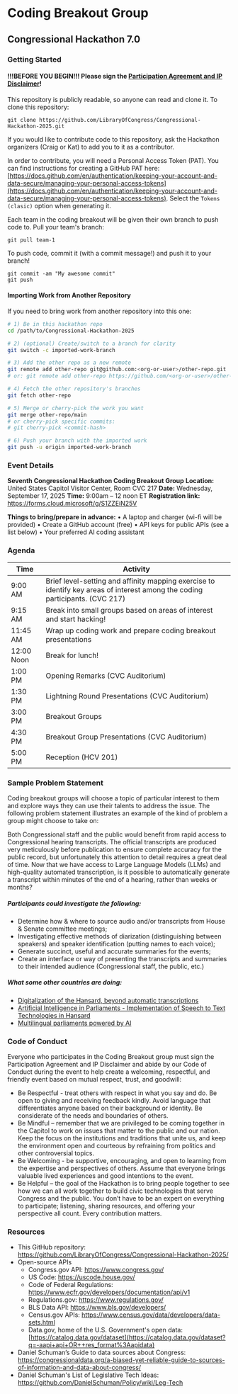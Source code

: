 

# Coding Breakout Group 
## Congressional Hackathon 7.0 

### Getting Started

#### !!!BEFORE YOU BEGIN!!! Please sign the [Participation Agreement and IP Disclaimer](https://forms.cloud.microsoft/g/S1ZZEiN25V)!

This repository is publicly readable, so anyone can read and clone it. To clone this repository:
```
git clone https://github.com/LibraryOfCongress/Congressional-Hackathon-2025.git
```

If you would like to contribute code to this repository, ask the Hackathon organizers (Craig or Kat) to add you to it as a contributor.

In order to contribute, you will need a Personal Access Token (PAT). You can find instructions for creating a GitHub PAT here: 
[https://docs.github.com/en/authentication/keeping-your-account-and-data-secure/managing-your-personal-access-tokens](https://docs.github.com/en/authentication/keeping-your-account-and-data-secure/managing-your-personal-access-tokens). Select the `Tokens (clasic)` option when generating it.

Each team in the coding breakout will be given their own branch to push code to. Pull your team's branch:
```
git pull team-1
```

To push code, commit it (with a commit message!) and push it to your branch!
```
git commit -am "My awesome commit"
git push
```

#### Importing Work from Another Repository

If you need to bring work from another repository into this one:

```bash
# 1) Be in this hackathon repo
cd /path/to/Congressional-Hackathon-2025

# 2) (optional) Create/switch to a branch for clarity
git switch -c imported-work-branch

# 3) Add the other repo as a new remote
git remote add other-repo git@github.com:<org-or-user>/other-repo.git
# or: git remote add other-repo https://github.com/<org-or-user>/other-repo.git

# 4) Fetch the other repository's branches
git fetch other-repo

# 5) Merge or cherry-pick the work you want
git merge other-repo/main
# or cherry-pick specific commits:
# git cherry-pick <commit-hash>

# 6) Push your branch with the imported work
git push -u origin imported-work-branch
```

### Event Details

**Seventh Congressional Hackathon Coding Breakout Group**
**Location:** United States Capitol Visitor Center, Room CVC 217
**Date:** Wednesday, September 17, 2025
**Time:** 9:00am – 12 noon ET
**Registration link:** https://forms.cloud.microsoft/g/S1ZZEiN25V

**Things to bring/prepare in advance:**
•	A laptop and charger (wi-fi will be provided)
•	Create a GitHub account (free)
•	API keys for public APIs (see a list below)
•	Your preferred AI coding assistant

### Agenda

| Time       | Activity  |
  |---|---|
  | 9:00 AM    | Brief level-setting and affinity mapping exercise to identify key areas of interest among the coding participants. (CVC 217) |
  | 9:15 AM    | Break into small groups based on areas of interest and start hacking! |
  | 11:45 AM   | Wrap up coding work and prepare coding breakout presentations |
  | 12:00 Noon | Break for lunch! |
  | 1:00 PM    | Opening Remarks (CVC Auditorium) |
  | 1:30 PM    | Lightning Round Presentations (CVC Auditorium) |
  | 3:00 PM    | Breakout Groups |
  | 4:30 PM    | Breakout Group Presentations (CVC Auditorium)|
  | 5:00 PM    | Reception (HCV 201) |

### Sample Problem Statement 

Coding breakout groups will choose a topic of particular interest to them and explore ways they can use their talents to address the issue. The following problem statement illustrates an example of the kind of problem a group might choose to take on:

Both Congressional staff and the public would benefit from rapid access to Congressional hearing transcripts. The official transcripts are produced very meticulously before publication to ensure complete accuracy for the public record, but unfortunately this attention to detail requires a great deal of time. Now that we have access to Large Language Models (LLMs) and high-quality automated transcription, is it possible to automatically generate a transcript within minutes of the end of a hearing, rather than weeks or months?

##### Participants could investigate the following:

* Determine how & where to source audio and/or transcripts from House & Senate committee meetings;
* Investigating effective methods of diarization (distinguishing between speakers) and speaker identification (putting names to each voice);
* Generate succinct, useful and accurate summaries for the events;
* Create an interface or way of presenting the transcripts and summaries to their intended audience (Congressional staff, the public, etc.)

##### What some other countries are doing:
* [Digitalization of the Hansard, beyond automatic transcriptions](https://events.bussola-tech.co/modernisation-of-hansard)
* [Artificial Intelligence in Parliaments - Implementation of Speech to Text Technologies in Hansard](https://events.bussola-tech.co/modernizing-hansard-with-ai)
* [Multilingual parliaments powered by AI](https://library.bussola-tech.co/p/multilingual-parliaments-powered)

### Code of Conduct

Everyone who participates in the Coding Breakout group must sign the Participation Agreement and IP Disclaimer and abide by our Code of Conduct during the event to help create a welcoming, respectful, and friendly event based on mutual respect, trust, and goodwill:
* Be Respectful - treat others with respect in what you say and do. Be open to giving and receiving feedback kindly. Avoid language that differentiates anyone based on their background or identity. Be considerate of the needs and boundaries of others.
* Be Mindful – remember that we are privileged to be coming together in the Capitol to work on issues that matter to the public and our nation. Keep the focus on the institutions and traditions that unite us, and keep the environment open and courteous by refraining from politics and other controversial topics. 
* Be Welcoming - be supportive, encouraging, and open to learning from the expertise and perspectives of others. Assume that everyone brings valuable lived experiences and good intentions to the event.
* Be Helpful – the goal of the Hackathon is to bring people together to see how we can all work together to build civic technologies that serve Congress and the public. You don’t have to be an expert on everything to participate; listening, sharing resources, and offering your perspective all count. Every contribution matters.
 
### Resources 
* This GitHub repository: https://github.com/LibraryOfCongress/Congressional-Hackathon-2025/
* Open-source APIs
    * Congress.gov API: https://www.congress.gov/
    * US Code: https://uscode.house.gov/ 
    * Code of Federal Regulations: https://www.ecfr.gov/developers/documentation/api/v1
    * Regulations.gov: https://www.regulations.gov/ 
    * BLS Data API: https://www.bls.gov/developers/ 
    * Census.gov APIs: https://www.census.gov/data/developers/data-sets.html 
    * Data.gov, home of the U.S. Government's open data: [https://catalog.data.gov/dataset](https://catalog.data.gov/dataset?q=-aapi+api+OR++res_format%3Aapidata)
* Daniel Schuman’s Guide to data sources about Congress: https://congressionaldata.org/a-biased-yet-reliable-guide-to-sources-of-information-and-data-about-congress/
* Daniel Schuman's List of Legislative Tech Ideas: https://github.com/DanielSchuman/Policy/wiki/Leg-Tech

